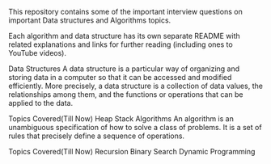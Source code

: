 This repository contains some of the important interview questions on important Data structures and Algorithms topics.

Each algorithm and data structure has its own separate README with related explanations and links for further reading (including ones to YouTube videos).

Data Structures
A data structure is a particular way of organizing and storing data in a computer so that it can be accessed and modified efficiently. More precisely, a data structure is a collection of data values, the relationships among them, and the functions or operations that can be applied to the data.

Topics Covered(Till Now)
Heap
Stack
Algorithms
An algorithm is an unambiguous specification of how to solve a class of problems. It is a set of rules that precisely define a sequence of operations.

Topics Covered(Till Now)
Recursion
Binary Search
Dynamic Programming

